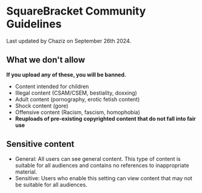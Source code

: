 # SquareBracket Community Guidelines 
Last updated by Chaziz on September 26th 2024.

## What we don't allow

**If you upload any of these, you will be banned.**

* Content intended for children
* Illegal content (CSAM/CSEM, bestiality, doxxing)
* Adult content (pornography, erotic fetish content)
* Shock content (gore)
* Offensive content (Racism, fascism, homophobia)
* **Reuploads of pre-existing copyrighted content that do not fall into fair use**

## Sensitive content

* General: All users can see general content. This type of content is suitable for all audiences and contains no references to inappropriate material.
* Sensitive: Users who enable this setting can view content that may not be suitable for all audiences.
